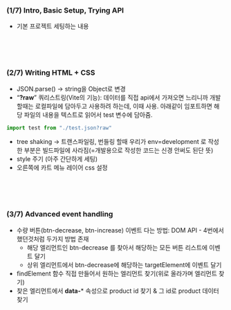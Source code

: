 ### (1/7) Intro, Basic Setup, Trying API

- 기본 프로젝트 세팅하는 내용

<br/><br/><br/>


### (2/7) Writing HTML + CSS

- JSON.parse() → string을 Object로 변경
- “**?raw**” 쿼리스트링(Vite의 기능): 데이터를 직접 api에서 가져오면 느리니까 개발할때는 로컬파일에 담아두고 사용하려 하는데, 이때 사용.
아래같이 임포트하면 해당 파일의 내용을 텍스트로 읽어서 test 변수에 담아줌.

```jsx
import test from "./test.json?raw"
```

- tree shaking → 트랜스파일링, 번들링 할때 우리가 env=development 로 작성한 부분은 빌드파일에 사라짐(=개발용으로 작성한 코드는 신경 안써도 된단 뜻)
- style 주기 (아주 간단하게 세팅)
- 오른쪽에 카트 메뉴 레이어 css 설정

<br/><br/><br/>


### (3/7) Advanced event handling

- 수량 버튼(btn-decrease, btn-increase) 이벤트 다는 방법: DOM API - 4번에서 했던것처럼 두가지 방법 존재
    - 해당 엘리먼트인 btn-decrease 를 찾아서 해당하는 모든 버튼 리스트에 이벤트 달기
    - 상위 엘리먼트에서 btn-decrease에 해당하는 targetElement에 이벤트 달기
- findElement 함수 직접 만들어서 원하는 엘리먼트 찾기(위로 올라가며 엘리먼트 찾기)
- 찾은 엘리먼트에서 **data-*** 속성으로 product id 찾기 & 그 id로 product 데이터 찾기


<br/><br/><br/>

